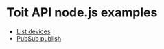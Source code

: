 # Toit API node.js examples

  * [List devices](./list_devices)
  * [PubSub publish](./pubsub_publish)
